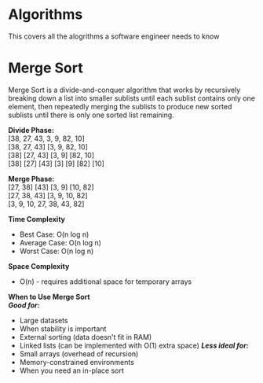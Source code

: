# Algorithms
This covers all the alogrithms a software engineer needs to know


# Merge Sort
Merge Sort is a divide-and-conquer algorithm that works by recursively breaking down a list into smaller sublists until each sublist contains only one element, then repeatedly merging the sublists to produce new sorted sublists until there is only one sorted list remaining.

**Divide Phase:**  
[38, 27, 43, 3, 9, 82, 10]  
[38, 27, 43] [3, 9, 82, 10]  
[38] [27, 43] [3, 9] [82, 10]  
[38] [27] [43] [3] [9] [82] [10]  

**Merge Phase:**  
[27, 38] [43] [3, 9] [10, 82]  
[27, 38, 43] [3, 9, 10, 82]  
[3, 9, 10, 27, 38, 43, 82]  

**Time Complexity**  
- Best Case: O(n log n)  
- Average Case: O(n log n)  
- Worst Case: O(n log n)  

**Space Complexity**  
- O(n) - requires additional space for temporary arrays  

**When to Use Merge Sort**  
***Good for:***
- Large datasets  
- When stability is important  
- External sorting (data doesn't fit in RAM)  
- Linked lists (can be implemented with O(1) extra space)
***Less ideal for:***
- Small arrays (overhead of recursion)  
- Memory-constrained environments  
- When you need an in-place sort  